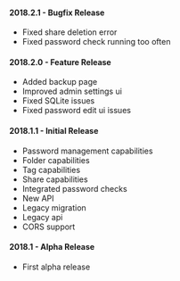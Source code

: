 #### 2018.2.1 - Bugfix Release
* Fixed share deletion error
* Fixed password check running too often

#### 2018.2.0 - Feature Release
* Added backup page
* Improved admin settings ui
* Fixed SQLite issues
* Fixed password edit ui issues

#### 2018.1.1 - Initial Release
* Password management capabilities
* Folder capabilities
* Tag capabilities
* Share capabilities
* Integrated password checks
* New API
* Legacy migration
* Legacy api
* CORS support

#### 2018.1 - Alpha Release
* First alpha release